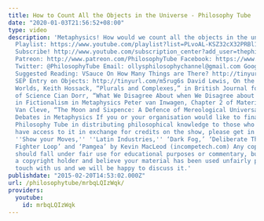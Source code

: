 ```yaml
---
title: How to Count All the Objects in the Universe - Philosophy Tube
date: "2020-01-03T21:56:52+08:00"
type: video
description: 'Metaphysics! How would we count all the objects in the universe? Metaphysics
  Playlist: https://www.youtube.com/playlist?list=PLvoAL-KSZ32cX32PRBl1D4b4wr8DwhRQ4
  Subscribe! http://www.youtube.com/subscription_center?add_user=thephilosophytube
  Patreon: http://www.patreon.com/PhilosophyTube Facebook: https://www.facebook.com/PhilosophyTube?ref=hl
  Twitter: @PhilosophyTube Email: ollysphilosophychannel@gmail.com Google+: google.com/+thephilosophytube
  Suggested Reading: VSauce On How Many Things are There? http://tinyurl.com/m5ucup6
  SEP Entry on Objects: http://tinyurl.com/m5rug6s David Lewis, On the Plurality of
  Worlds, Keith Hossack, “Plurals and Complexes,” in British Journal for Philosophy
  of Science Cian Dorr, “What We Disagree About when We Disagree about Ontology,”
  in Fictionalism in Metaphysics Peter van Inwagen, Chapter 2 of Material Beings James
  Van Cleve, “The Moon and Sixpence: A Defence of Mereological Universalism,” in Contemporary
  Debates in Metaphysics If you or your organisation would like to financially support
  Philosophy Tube in distributing philosophical knowledge to those who might not otherwise
  have access to it in exchange for credits on the show, please get in touch! Music:
  ''Show your Moves,'' ''Latin Industries,'' ‘Dark Fog,’ ‘Deliberate Thought,’ ‘Space
  Fighter Loop’ and ‘Pamgea’ by Kevin MacLeod (incompetech.com) Any copyrighted material
  should fall under fair use for educational purposes or commentary, but if you are
  a copyright holder and believe your material has been used unfairly please get in
  touch with us and we will be happy to discuss it.'
publishdate: "2015-02-20T14:53:02.000Z"
url: /philosophytube/mrbqLQIzWqk/
providers:
  youtube:
    id: mrbqLQIzWqk
---
```

